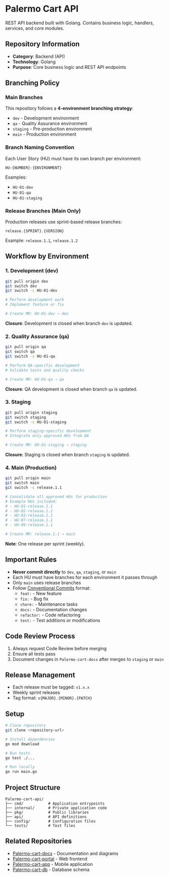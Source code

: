 # Palermo Cart API

REST API backend built with Golang. Contains business logic, handlers, services, and core modules.

## Repository Information

- **Category**: Backend (API)
- **Technology**: Golang
- **Purpose**: Core business logic and REST API endpoints

## Branching Policy

### Main Branches

This repository follows a **4-environment branching strategy**:

- `dev` - Development environment
- `qa` - Quality Assurance environment
- `staging` - Pre-production environment
- `main` - Production environment

### Branch Naming Convention

Each User Story (HU) must have its own branch per environment:

```
HU-{NUMBER}-{ENVIRONMENT}
```

Examples:
- `HU-01-dev`
- `HU-01-qa`
- `HU-01-staging`

### Release Branches (Main Only)

Production releases use sprint-based release branches:

```
release.{SPRINT}.{VERSION}
```

Example: `release.1.1`, `release.1.2`

## Workflow by Environment

### 1. Development (dev)

```bash
git pull origin dev
git switch dev
git switch -c HU-01-dev

# Perform development work
# Implement feature or fix

# Create MR: HU-01-dev → dev
```

**Closure**: Development is closed when branch `dev` is updated.

### 2. Quality Assurance (qa)

```bash
git pull origin qa
git switch qa
git switch -c HU-01-qa

# Perform QA-specific development
# Validate tests and quality checks

# Create MR: HU-01-qa → qa
```

**Closure**: QA development is closed when branch `qa` is updated.

### 3. Staging

```bash
git pull origin staging
git switch staging
git switch -c HU-01-staging

# Perform staging-specific development
# Integrate only approved HUs from QA

# Create MR: HU-01-staging → staging
```

**Closure**: Staging is closed when branch `staging` is updated.

### 4. Main (Production)

```bash
git pull origin main
git switch main
git switch -c release.1.1

# Consolidate all approved HUs for production
# Example HUs included:
# - HU-01-release.1.1
# - HU-02-release.1.1
# - HU-03-release.1.1
# - HU-07-release.1.1
# - HU-09-release.1.1

# Create MR: release.1.1 → main
```

**Note**: One release per sprint (weekly).

## Important Rules

- **Never commit directly** to `dev`, `qa`, `staging`, or `main`
- Each HU must have branches for each environment it passes through
- Only `main` uses release branches
- Follow [Conventional Commits](https://www.conventionalcommits.org/) format:
  - `feat:` - New feature
  - `fix:` - Bug fix
  - `chore:` - Maintenance tasks
  - `docs:` - Documentation changes
  - `refactor:` - Code refactoring
  - `test:` - Test additions or modifications

## Code Review Process

1. Always request Code Review before merging
2. Ensure all tests pass
3. Document changes in `Palermo-cart-docs` after merges to `staging` or `main`

## Release Management

- Each release must be tagged: `v1.x.x`
- Weekly sprint releases
- Tag format: `v{MAJOR}.{MINOR}.{PATCH}`

## Setup

```bash
# Clone repository
git clone <repository-url>

# Install dependencies
go mod download

# Run tests
go test ./...

# Run locally
go run main.go
```

## Project Structure

```
Palermo-cart-api/
├── cmd/           # Application entrypoints
├── internal/      # Private application code
├── pkg/           # Public libraries
├── api/           # API definitions
├── config/        # Configuration files
└── tests/         # Test files
```

## Related Repositories

- [Palermo-cart-docs](../Palermo-cart-docs) - Documentation and diagrams
- [Palermo-cart-portal](../Palermo-cart-portal) - Web frontend
- [Palermo-cart-app](../Palermo-cart-app) - Mobile application
- [Palermo-cart-db](../Palermo-cart-db) - Database schema
